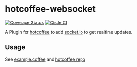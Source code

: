 # hotcoffee-websocket
[![Coverage Status](https://coveralls.io/repos/mupat/hotcoffee-websocket/badge.svg?branch=master)](https://coveralls.io/r/mupat/hotcoffee-websocket?branch=master)
[![Circle CI](https://circleci.com/gh/mupat/hotcoffee-websocket.svg?style=svg)](https://circleci.com/gh/mupat/hotcoffee-websocket)

A Plugin for [hotcoffee](https://github.com/kr1sp1n/hotcoffee) to add [socket.io](http://socket.io/) to get realtime updates.

## Usage
See [example.coffee](/example.coffee) and [hotcoffee repo](https://github.com/kr1sp1n/hotcoffee)
